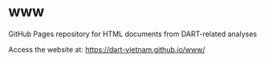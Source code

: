 # www
GitHub Pages repository for HTML documents from DART-related analyses

Access the website at: https://dart-vietnam.github.io/www/
